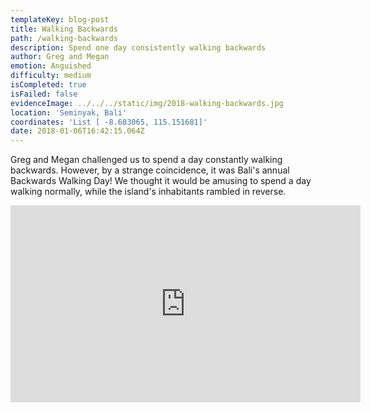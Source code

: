 ```yaml
---
templateKey: blog-post
title: Walking Backwards
path: /walking-backwards
description: Spend one day consistently walking backwards
author: Greg and Megan
emotion: Anguished
difficulty: medium
isCompleted: true
isFailed: false
evidenceImage: ../../../static/img/2018-walking-backwards.jpg
location: 'Seminyak, Bali'
coordinates: 'List [ -8.683065, 115.151681]'
date: 2018-01-06T16:42:15.064Z
---
```

Greg and Megan challenged us to spend a day constantly walking backwards. However, by a strange coincidence, it was Bali's annual Backwards Walking Day! We thought it would be amusing to spend a day walking normally, while the island's inhabitants rambled in reverse.

<iframe width="560" height="315" src="https://www.youtube.com/embed/Pu8Vmg0jJp8" frameborder="0" allow="accelerometer; autoplay; encrypted-media; gyroscope; picture-in-picture" allowfullscreen></iframe>

